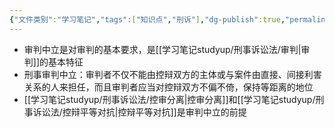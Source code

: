 ```yaml
---
{"文件类别":"学习笔记","tags":["知识点","刑诉"],"dg-publish":true,"permalink":"/学习笔记studyup/刑事诉讼法/审判中立/","dgPassFrontmatter":true,"created":"2024-09-12T12:29:02.072+08:00","updated":"2024-11-10T19:51:11.027+08:00"}
---
```


- 审判中立是对审判的基本要求，是[[学习笔记studyup/刑事诉讼法/审判\|审判]]的基本特征
- 刑事审判中立：审判者不仅不能由控辩双方的主体或与案件由直接、间接利害关系的人来担任，而且审判者应当对控辩双方不偏不倚，保持等距离的地位
- [[学习笔记studyup/刑事诉讼法/控审分离\|控审分离]]和[[学习笔记studyup/刑事诉讼法/控辩平等对抗\|控辩平等对抗]]是审判中立的前提